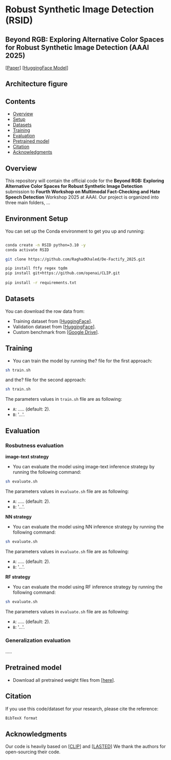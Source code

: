 #  Robust Synthetic Image Detection (RSID)

## Beyond RGB: Exploring Alternative Color Spaces for Robust Synthetic Image Detection (AAAI 2025)

[[Paper](https://)] [[HuggingFace Model](https://)]

## Architecture figure ##


## Contents

- [Overview](#overview)
- [Setup](#environment-setup)
- [Datasets](#datasets)
- [Training](#training)
- [Evaluation](#evaluation)
- [Pretrained model](#pretrained-model)
- [Citation](#acknowledgments)
- [Acknowledgments](#acknowledgments)



## Overview
This repository will contain the official code for the **Beyond RGB: Exploring Alternative Color Spaces for Robust Synthetic Image Detection** submission to **Fourth Workshop on Multimodal Fact-Checking and Hate Speech Detection** Workshop 2025 at AAAI. Our project is organized into three main folders, ...


## Environment Setup
You can set up the Conda environment to get you up and running:
```bash

conda create -n RSID python=3.10 -y
conda activate RSID

git clone https://github.com/RaghadKhaled/De-Factify_2025.git

pip install ftfy regex tqdm
pip install git+https://github.com/openai/CLIP.git
 
pip install -r requirements.txt

```

## Datasets

You can download the row data from:
- Training dataset from [[HuggingFace](https://huggingface.co/datasets/NasrinImp/Defactify4_Train)].
- Validation dataset from [[HuggingFace](https://huggingface.co/datasets/NasrinImp/Defactify4_Validation)].
- Custom benchmark from [[Google Drive](https://drive.google.com/drive/folders/1DgiN4aeTbEdHt9Pre_iQxfVn_KOEhXlJ?usp=drive_link)].


## Training
- You can train the model by running the? file for the first approach:
```bash
sh train.sh
```

and the? file for the second approach:

```bash
sh train.sh
```

The parameters values in `train.sh` file are as following:

- `A`: ..... (default: 2).
- `B`: '...'.

## Evaluation

### Rosbutness evaluation

**image-text strategy**<br>

- You can evaluate the model using image-text inference strategy by running the following command:
```bash
sh evaluate.sh
```

The parameters values in `evaluate.sh` file are as following:

- `A`: ..... (default: 2).
- `B`: '...'.

**NN strategy**<br>

- You can evaluate the model using NN inference strategy by running the following command:
```bash
sh evaluate.sh
```

The parameters values in `evaluate.sh` file are as following:

- `A`: ..... (default: 2).
- `B`: '...'.

**RF strategy**<br>
- You can evaluate the model using RF inference strategy by running the following command:
```bash
sh evaluate.sh
```

The parameters values in `evaluate.sh` file are as following:

- `A`: ..... (default: 2).
- `B`: '...'.

### Generalization evaluation
.....

## Pretrained model

- Download all pretrained weight files from [[here](https://drive.google.com/drive/folders/1DgiN4aeTbEdHt9Pre_iQxfVn_KOEhXlJ?usp=drive_link)].


## Citation
If you use this code/dataset for your research, please cite the reference:
```bash
BibTexX format
```

## Acknowledgments
Our code is heavily based on [[CLIP](https://github.com/openai/CLIP)] and [[LASTED](https://github.com/HighwayWu/LASTED)] We thank the authors for open-sourcing their code.
 

